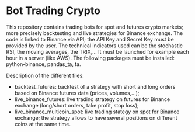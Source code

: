 # Bot Trading Crypto
This repository contains trading bots for spot and futures crypto markets; more precisely backtesting and live strategies for Binance exchange. The code is linked to Binance via API; the API Key and Secret Key must be provided by the user. The technical indicators used can be the stochastic RSI, the moving averages, the TRIX,... 
It must be launched for example each hour in a server (like AWS). 
The following packages must be installed: python-binance, pandas_ta, ta. 

Description of the different files:
- backtest_futures: backtest of a strategy with short and long orders based on Binance futures data (prices, volumes,...); 
- live_binance_futures: live trading strategy on futures for Binance exchange (long/short orders, take profit, stop loss); 
- live_binance_multicoin_spot: live trading stategy on spot for Binance exchange; the strategy allows to have several positions on different coins at the same time. 
